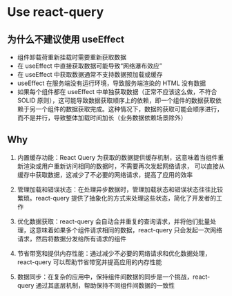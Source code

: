 # Use react-query

## 为什么不建议使用 useEffect

- 组件卸载荷重新挂载时需要重新获取数据
- 在 useEffect 中直接获取数据可能导致“网络瀑布效应”
- 在 useEffect 中获取数据通常不支持数据预加载或缓存
- useEffect 在服务端没有运行环境，导致服务端渲染的 HTML 没有数据
- 如果每个组件都在 useEffect 中单独获取数据（正常不应该这么做，不符合 SOLID 原则），这可能导致数据获取顺序上的依赖，即一个组件的数据获取依赖于另一个组件的数据获取完成。这种情况下，数据的获取可能会顺序进行，而不是并行，导致整体加载时间加长（业务数据依赖场景除外）

## Why

1. 内置缓存功能：React Query 为获取的数据提供缓存机制，这意味着当组件重新渲染或用户重新访问相同的数据时，不需要再次发起网络请求，
   可以直接从缓存中获取数据，这减少了不必要的网络请求，提高了应用的效率

2. 管理加载和错误状态：在处理异步数据时，管理加载状态和错误状态往往比较繁琐。react-query 提供了抽象化的方式来处理这些状态，简化了开发者的工作

3. 优化数据获取：react-query 会自动合并重复的查询请求，并将他们批量处理，这意味着如果多个组件请求相同的数据，react-query 只会发起一次网络请求，然后将数据分发给所有请求的组件

4. 节省带宽和提供内存性能：通过减少不必要的网络请求和优化数据处理，react-query 可以帮助节省带宽并提高应用的内存性能

5. 数据同步：在复杂的应用中，保持组件间数据的同步是一个挑战，react-query 通过其底层机制，帮助保持不同组件间数据的一致性
